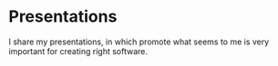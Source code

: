 Presentations
=============

I share my presentations, in which promote what seems to me is very important for creating right software.
